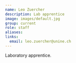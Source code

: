 ```yaml
---
name: Leo Zuercher
description: Lab apprentice
image: images/default.jpg
group: current
role: staff
aliases:
links:
  email: leo.zuercher@unine.ch
---
```


Laboratory apprentice.
